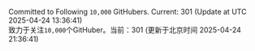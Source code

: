 Committed to Following `10,000` GitHubers. Current: <!-- FOLLOWING_COUNT -->301<!-- FOLLOWING_COUNT --> (Update at UTC <!-- LAST_UPDATED -->2025-04-24 13:36:41<!-- LAST_UPDATED -->)<br>
致力于关注`10,000`个GitHuber。当前：<!-- FOLLOWING_COUNT -->301<!-- FOLLOWING_COUNT --> (更新于北京时间 <!-- LAST_UPDATED_CST -->2025-04-24 21:36:41<!-- LAST_UPDATED_CST -->)
